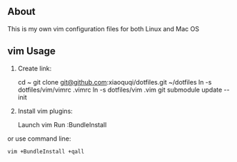 ## About

This is my own vim configuration files for both Linux and Mac OS

## vim Usage

1. Create link:

    cd ~
    git clone git@github.com:xiaoquqi/dotfiles.git ~/dotfiles
    ln -s dotfiles/vim/vimrc .vimrc
    ln -s dotfiles/vim .vim
    git submodule update --init

2. Install vim plugins:

    Launch vim
    Run :BundleInstall

or use command line:

    vim +BundleInstall +qall
